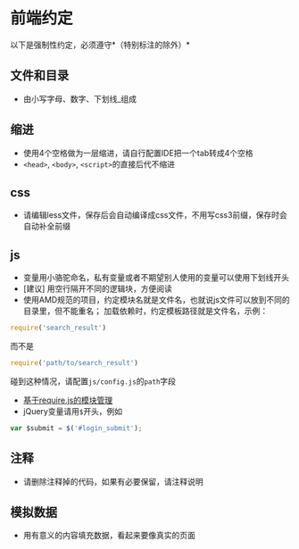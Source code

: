 # 前端约定

以下是强制性约定，必须遵守*（特别标注的除外）*

## 文件和目录

  - 由小写字母、数字、下划线_组成

## 缩进

  - 使用4个空格做为一层缩进，请自行配置IDE把一个tab转成4个空格
  - `<head>`, `<body>`, `<script>`的直接后代不缩进

## css

  - 请编辑less文件，保存后会自动编译成css文件，不用写css3前缀，保存时会自动补全前缀

## js

  - 变量用小骆驼命名，私有变量或者不期望别人使用的变量可以使用下划线开头
  - [建议] 用空行隔开不同的逻辑块，方便阅读
  - 使用AMD规范的项目，约定模块名就是文件名，也就说js文件可以放到不同的目录里，但不能重名；
  加载依赖时，约定模板路径就是文件名，示例：

  ```js
  require('search_result')
  ```

  而不是

  ```js
  require('path/to/search_result')
  ```

  碰到这种情况，请配置`js/config.js`的`path`字段
  -  [基于require.js的模块管理](https://github.com/holyzfy/frontend_guidelines/issues/1)
  - jQuery变量请用`$`开头，例如
  
  ```js
  var $submit = $('#login_submit');
  ```


## 注释
    
  - 请删除注释掉的代码，如果有必要保留，请注释说明

## 模拟数据

  - 用有意义的内容填充数据，看起来要像真实的页面
